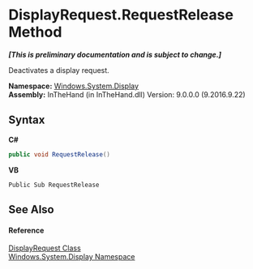 # DisplayRequest.RequestRelease Method 
 _**\[This is preliminary documentation and is subject to change.\]**_

Deactivates a display request.

**Namespace:**&nbsp;<a href="N_Windows_System_Display">Windows.System.Display</a><br />**Assembly:**&nbsp;InTheHand (in InTheHand.dll) Version: 9.0.0.0 (9.2016.9.22)

## Syntax

**C#**<br />
``` C#
public void RequestRelease()
```

**VB**<br />
``` VB
Public Sub RequestRelease
```


## See Also


#### Reference
<a href="T_Windows_System_Display_DisplayRequest">DisplayRequest Class</a><br /><a href="N_Windows_System_Display">Windows.System.Display Namespace</a><br />